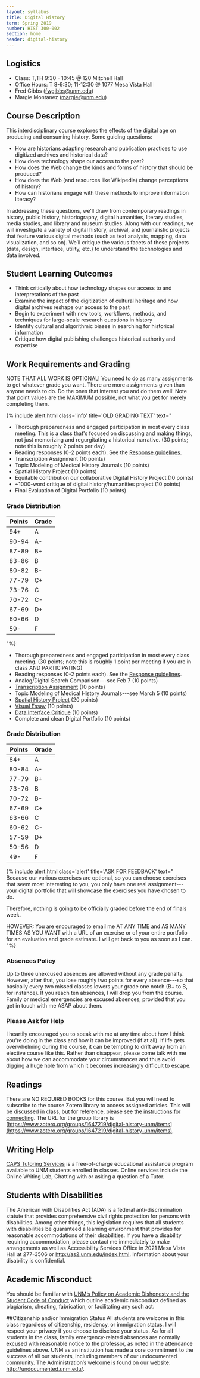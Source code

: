 ```yaml
---
layout: syllabus
title: Digital History
term: Spring 2019
number: HIST 300-002
section: home
header: digital-history
---
```



## Logistics
- Class: T,TH 9:30 - 10:45 @ 120 Mitchell Hall
- Office Hours: T 8-9:30; 11-12:30 @ 1077 Mesa Vista Hall
- Fred Gibbs \([fwgibbs@unm.edu](mailto:fwgibbs@unm.edu)\)
- Margie Montanez \([margie@unm.edu](mailto:margie@unm.edu)\)

## Course Description
This interdisciplinary course explores the effects of the digital age on producing and consuming history. Some guiding questions:

- How are historians adapting research and publication practices to use digitized archives and historical data?
- How does technology shape our access to the past?
- How does the Web change the kinds and forms of history that should be produced?
- How does the Web (and resources like Wikipedia) change perceptions of history?
- How can historians engage with these methods to improve information literacy?

In addressing these questions, we'll draw from contemporary readings in history, public history, historiography, digital humanities, literary studies, media studies, and library and museum studies. Along with our readings, we will investigate a variety of digital history, archival, and journalistic projects that feature various digital methods (such as text analysis, mapping, data visualization, and so on). We’ll critique the various facets of these projects (data, design, interface, utility, etc.) to understand the technologies and data involved.


## Student Learning Outcomes
- Think critically about how technology shapes our access to and interpretations of the past
- Examine the impact of the digitization of cultural heritage and how digital archives reshape our access to the past
- Begin to experiment with new tools, workflows, methods, and techniques for large-scale research questions in history
- Identify cultural and algorithmic biases in searching for historical information
- Critique how digital publishing challenges historical authority and expertise


## Work Requirements and Grading
NOTE THAT ALL WORK IS OPTIONAL! You need to do as many assignments to get whatever grade you want. There are more assignments given than anyone needs to do. Do the ones that interest you and do them well! Note that point values are the MAXIMUM possible, not what you get for merely completing them.

{% include alert.html class='info' title='OLD GRADING TEXT' text="
- Thorough preparedness and engaged participation in most every class meeting. This is a class that's focused on discussing and making things, not just memorizing and regurgitating a historical narrative. (30 points; note this is roughly 2 points per day)
- Reading responses (0-2 points each). See the [Response guidelines](response-guidelines).
- Transcription Assignment (10 points)
- Topic Modeling of Medical History Journals (10 points)
- Spatial History Project (10 points)
- Equitable contribution our collaborative Digital History Project (10 points)
- ~1000-word critique of digital history/humanities project (10 points)
- Final Evaluation of Digital Portfolio (10 points)

### Grade Distribution
Points | Grade
--- | ---
94+ | A
90-94 | A-
87-89 | B+
83-86 | B
80-82 | B-
77-79 | C+
73-76 | C
70-72 | C-
67-69 | D+
60-66 | D
59- | F
"%}


- Thorough preparedness and engaged participation in most every class meeting. (30 points; note this is roughly 1 point per meeting if you are in class AND PARTICIPATING)
- Reading responses (0-2 points each). See the [Response guidelines](response-guidelines).
- Analog/Digital Search Comparison---see Feb 7 (10 points)
- [Transcription Assignment](transcription-guidelines) (10 points)
- Topic Modeling of Medical History Journals---see March 5 (10 points)
- [Spatial History Project](unm-spatial-history-guidelines) (20 points)
- [Visual Essay](visual-essay-guidelines) (10 points)
- [Data Interface Critique](data-interface-critique) (10 points)
- Complete and clean Digital Portfolio (10 points)

### Grade Distribution
Points | Grade
--- | ---
84+ | A
80-84 | A-
77-79 | B+
73-76 | B
70-72 | B-
67-69 | C+
63-66 | C
60-62 | C-
57-59 | D+
50-56 | D
49- | F

{% include alert.html class='alert' title='ASK FOR FEEDBACK' text="
Because our various exercises are optional, so you can choose exercises that seem most interesting to you, you only have one real assignment---your digital portfolio that will showcase the exercises you have chosen to do.

Therefore, nothing is going to be officially graded before the end of finals week.

HOWEVER: You are encouraged to email me AT ANY TIME and AS MANY TIMES AS YOU WANT with a URL of an exercise or of your entire portfolio for an evaluation and grade estimate. I will get back to you as soon as I can.  
"%}


### Absences Policy
Up to three unexcused absences are allowed without any grade penalty. However, after that, you lose roughly two points for every absence---so that basically every two missed classes lowers your grade one notch (B+ to B, for instance). If you reach ten absences, I will drop you from the course. Family or medical emergencies are excused absences, provided that you get in touch with me ASAP about them.

### Please Ask for Help
I heartily encouraged you to speak with me at any time about how I think you're doing in the class and how it can be improved (if at all). If life gets overwhelming during the course, it can be tempting to drift away from an elective course like this. Rather than disappear, please come talk with me about how we can accommodate your circumstances and thus avoid digging a huge hole from which it becomes increasingly difficult to escape.

## Readings
There are NO REQUIRED BOOKS for this course. But you will need to subscribe to the course Zotero library to access assigned articles. This will be discussed in class, but for reference, please see the [instructions for connecting](http://fredgibbs.net/courses/etc/zotero.html). The URL for the group library is [https://www.zotero.org/groups/1647219/digital-history-unm/items](https://www.zotero.org/groups/1647219/digital-history-unm/items).


## Writing Help
[CAPS Tutoring Services](http://caps.unm.edu/programs/online-tutoring/) is a free-of-charge educational assistance program available to UNM students enrolled in classes. Online services include the Online Writing Lab, Chatting with or asking a question of a Tutor.

## Students with Disabilities
The American with Disabilities Act (ADA) is a federal anti-discrimination statute that provides comprehensive civil rights protection for persons with disabilities. Among other things, this legislation requires that all students with disabilities be guaranteed a learning environment that provides for reasonable accommodations of their disabilities. If you have a disability requiring accommodation, please contact me immediately to make arrangements as well as Accessibility Services Office in 2021 Mesa Vista Hall at 277-3506 or http://as2.unm.edu/index.html. Information about your disability is confidential.

## Academic Misconduct
You should be familiar with [UNM’s Policy on Academic Dishonesty and the Student Code of Conduct](http://pathfinder.unm.edu/policies.htm#studentcode) which outline academic misconduct defined as plagiarism, cheating, fabrication, or facilitating any such act.


##Citizenship and/or Immigration Status
All students are welcome in this class regardless of citizenship, residency, or immigration status.  I will respect your privacy if you choose to disclose your status. As for all students in the class, family emergency-related absences are normally excused with reasonable notice to the professor, as noted in the attendance guidelines above.  UNM as an institution has made a core commitment to the success of all our students, including members of our undocumented community.  The Administration’s welcome is found on our website: http://undocumented.unm.edu/.
